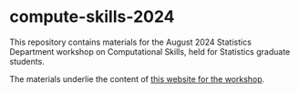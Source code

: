 # compute-skills-2024

This repository contains materials for the August 2024 Statistics Department workshop on Computational Skills, held for Statistics graduate students.

The materials underlie the content of [this website for the workshop](https://berkeley-scf.github.io/compute-skills-2024).

